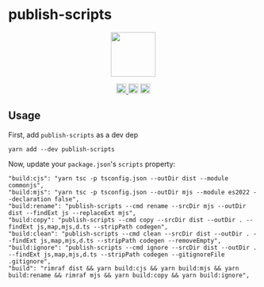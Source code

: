 # publish-scripts

<p align="center" width="100%">
    <img height="90" src="https://user-images.githubusercontent.com/545047/190171475-b416f99e-2831-4786-9ba3-a7ff4d95b0d3.svg" />
</p>

<p align="center" width="100%">
  <a href="https://github.com/cosmology-tech/publish-scripts/actions/workflows/run-tests.yml">
    <img height="20" src="https://github.com/cosmology-tech/publish-scripts/actions/workflows/run-tests.yml/badge.svg" />
  </a>
   <a href="https://github.com/cosmology-tech/publish-scripts/blob/main/LICENSE"><img height="20" src="https://img.shields.io/badge/license-MIT-blue.svg"></a>
   <a href="https://www.npmjs.com/package/publish-scripts"><img height="20" src="https://img.shields.io/github/package-json/v/cosmology-tech/publish-scripts?filename=package.json"></a>
</p>

## Usage

First, add `publish-scripts` as a dev dep

```
yarn add --dev publish-scripts
```

Now, update your `package.json`'s `scripts` property:

```
"build:cjs": "yarn tsc -p tsconfig.json --outDir dist --module commonjs",
"build:mjs": "yarn tsc -p tsconfig.json --outDir mjs --module es2022 --declaration false",
"build:rename": "publish-scripts --cmd rename --srcDir mjs --outDir dist --findExt js --replaceExt mjs",
"build:copy": "publish-scripts --cmd copy --srcDir dist --outDir . --findExt js,map,mjs,d.ts --stripPath codegen",
"build:clean": "publish-scripts --cmd clean --srcDir dist --outDir . --findExt js,map,mjs,d.ts --stripPath codegen --removeEmpty",
"build:ignore": "publish-scripts --cmd ignore --srcDir dist --outDir . --findExt js,map,mjs,d.ts --stripPath codegen --gitignoreFile .gitignore",
"build": "rimraf dist && yarn build:cjs && yarn build:mjs && yarn build:rename && rimraf mjs && yarn build:copy && yarn build:ignore",
```